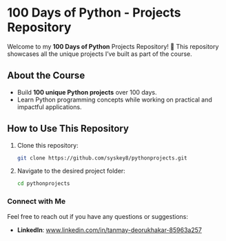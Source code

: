 # 100 Days of Python - Projects Repository

Welcome to my **100 Days of Python** Projects Repository! 🎉 This repository showcases all the unique projects I’ve built as part of the course.

## About the Course
- Build **100 unique Python projects** over 100 days.
- Learn Python programming concepts while working on practical and impactful applications.

## How to Use This Repository
1. Clone this repository:
   ```bash
   git clone https://github.com/syskey8/pythonprojects.git
   ```
2. Navigate to the desired project folder:
   ```bash
   cd pythonprojects
   ```

### Connect with Me
Feel free to reach out if you have any questions or suggestions:
- **LinkedIn**: www.linkedin.com/in/tanmay-deorukhakar-85963a257
